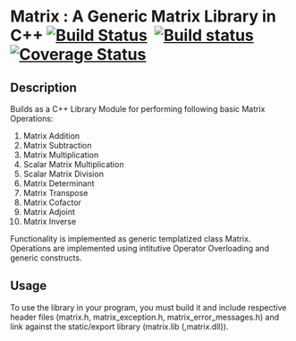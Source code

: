# Matrix : A Generic Matrix Library in C++  [![Build Status](https://travis-ci.org/sauvik3/Matrix.svg?branch=master)](https://travis-ci.org/sauvik3/Matrix)&nbsp; [![Build status](https://ci.appveyor.com/api/projects/status/d2jnxclg20vd0o50?svg=true)](https://ci.appveyor.com/project/sauvik3/matrix)&nbsp; [![Coverage Status](https://coveralls.io/repos/github/sauvik3/Matrix/badge.svg?branch=master)](https://coveralls.io/github/sauvik3/Matrix?branch=master)
Description
-------------------------------------------------------

Builds as a C++ Library Module for performing following
basic Matrix Operations:

1. Matrix Addition
2. Matrix Subtraction
3. Matrix Multiplication
4. Scalar Matrix Multiplication
5. Scalar Matrix Division
6. Matrix Determinant
7. Matrix Transpose
8. Matrix Cofactor
9. Matrix Adjoint
10. Matrix Inverse

Functionality is implemented as generic templatized class Matrix.
Operations are implemented using intitutive Operator Overloading
and generic constructs.

Usage
-------------------------------------------------------

To use the library in your program, you must build it and include
respective header files (matrix.h, matrix_exception.h, matrix_error_messages.h)
and link against the static/export library (matrix.lib (,matrix.dll)).
